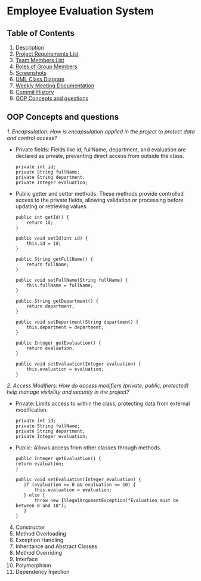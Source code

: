 # Employee Evaluation System

## Table of Contents
1. [Description](#description)
2. [Project Requirements List](#project-requirements-list)
3. [Team Members List](#team-members-list)
4. [Roles of Group Members](#roles-of-group-members)
5. [Screenshots](#screenshots)
6. [UML Class Diagram](#uml-class-diagram)
7. [Weekly Meeting Documentation](#weekly-meeting-documentation)
8. [Commit History](#commit-history)
9. [OOP Concepts and questions](#OOP-Concepts-and-questions)


## OOP Concepts and questions

 *1. Encapsulation: How is encapsulation applied in the project to protect data and control access?*

 * Private fields: Fields like id, fullName, department, and evaluation are declared as private, preventing direct access from outside the class.
    ```
    private int id;
    private String fullName;
    private String department;
    private Integer evaluation;
    ```

 * Public getter and setter methods: These methods provide controlled access to the private fields, allowing validation or processing before updating or retrieving values.
    ```
    public int getId() {
        return id;
    }
    
    public void setId(int id) {
        this.id = id;
    }
    
    public String getFullName() {
        return fullName;
    }
    
    public void setFullName(String fullName) {
        this.fullName = fullName;
    }
    
    public String getDepartment() {
        return department;
    }
    
    public void setDepartment(String department) {
        this.department = department;
    }
    
    public Integer getEvaluation() {
        return evaluation;
    }
    
    public void setEvaluation(Integer evaluation) {
        this.evaluation = evaluation;
    }
    
    ```


*2. Access Modifiers: How do access modifiers (private, public, protected) help manage visibility and security in the project?*
 *  Private: Limits access to within the class, protecting data from external modification.
    ```
    private int id;
    private String fullName;
    private String department;
    private Integer evaluation;
    ```
 *  Public: Allows access from other classes through methods.
    ```
    public Integer getEvaluation() {
    return evaluation;
    }
   
    public void setEvaluation(Integer evaluation) {
       if (evaluation >= 0 && evaluation <= 10) {
           this.evaluation = evaluation;
       } else {
           throw new IllegalArgumentException("Evaluation must be between 0 and 10");
       }
    }

    ```
    
4. Constructor
5. Method Overloading
6. Exception Handling
7. Inheritance and Abstract Classes
8. Method Overriding
9. Interface
10. Polymorphism
11. Dependency Injection

